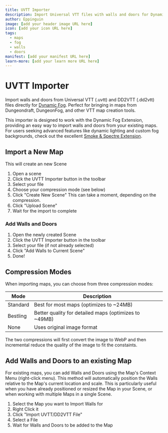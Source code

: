 ```yaml
---
title: UVTT Importer
description: Import Universal VTT files with walls and doors for Dynamic Fog
author: Eppinguin
image: [add your header image URL here]
icon: [add your icon URL here]
tags:
  - maps
  - fog
  - walls
  - doors
manifest: [add your manifest URL here]
learn-more: [add your learn more URL here]
---
```


# UVTT Importer

Import walls and doors from Universal VTT (.uvtt) and DD2VTT (.dd2vtt) files directly for [Dynamic Fog](https://extensions.owlbear.rodeo/dynamic-fog). Perfect for bringing in maps from Dungeondraft, DungeonFog, and other VTT map creation tools.

This importer is designed to work with the Dynamic Fog Extension, providing an easy way to import walls and doors from your existing maps. For users seeking advanced features like dynamic lighting and custom fog backgrounds, check out the excellent [Smoke & Spectre Extension](https://extensions.owlbear.rodeo/smoke).

## Import a New Map

This will create an new Scene

1. Open a scene
2. Click the UVTT Importer button in the toolbar
3. Select your file
4. Choose your compression mode (see below)
5. Click "Create New Scene" This can take a moment, depending on the compression.
6. Click "Upload Scene"
7. Wait for the import to complete

### Add Walls and Doors

1. Open the newly created Scene
2. Click the UVTT Importer button in the toolbar
3. Select your file (if not already selected)
4. Click "Add Walls to Current Scene"
5. Done!

## Compression Modes

When importing maps, you can choose from three compression modes:

| Mode     | Description                                           |
| -------- | ----------------------------------------------------- |
| Standard | Best for most maps (optimizes to ~24MB)               |
| Bestling | Better quality for detailed maps (optimizes to ~49MB) |
| None     | Uses original image format                            |

The two compressions will first convert the image to WebP and then incremental reduce the quality of the image to fit the constaints.

## Add Walls and Doors to an existing Map

For existing maps, you can add Walls and Doors using the Map's Context Menu (right-click menu). This method will automatically position the Walls relative to the Map's current location and scale. This is particularly useful when you have already positioned or resized the Map in your Scene, or when working with multiple Maps in a single Scene.

1. Select the Map you want to Import Walls for
2. Right Click it
3. Click "Import UVTT/DD2VTT File"
4. Select a File
5. Wait for Walls and Doors to be added to the Map
